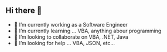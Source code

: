 ## Hi there 👋
- 🔭 I’m currently working as a Software Engineer
- 🌱 I’m currently learning ... VBA, anything abour programming
- 👯 I’m looking to collaborate on VBA, .NET, Java
- 🤔 I’m looking for help ... VBA, JSON, etc...


<!--
**alvinyongzx/alvinyongzx** is a ✨ _special_ ✨ repository because its `README.md` (this file) appears on your GitHub profile.


- 🔭 I’m currently working as a Software Engineer
- 🌱 I’m currently learning ... VBA, anything abour programming
- 👯 I’m looking to collaborate on VBA and open source collaboration
- 🤔 I’m looking for help ... VBA, JSON, etc...
- 💬 Ask me about ... 
- 📫 How to reach me: ...
- ⚡ Fun fact: ...
-->
